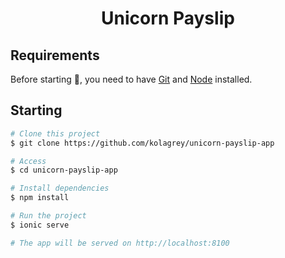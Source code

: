 <h1 align="center">Unicorn Payslip</h1>


## Requirements ##

Before starting :checkered_flag:, you need to have [Git](https://git-scm.com) and [Node](https://nodejs.org/en/) installed.

## Starting ##

```bash
# Clone this project
$ git clone https://github.com/kolagrey/unicorn-payslip-app

# Access
$ cd unicorn-payslip-app

# Install dependencies
$ npm install

# Run the project
$ ionic serve

# The app will be served on http://localhost:8100
```

